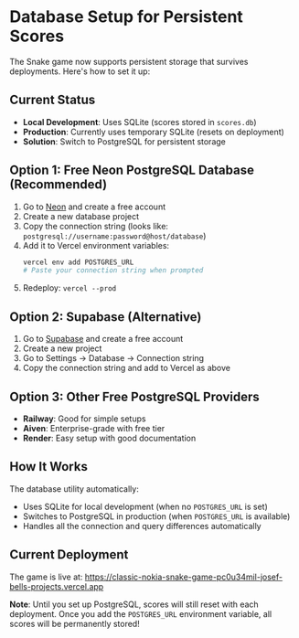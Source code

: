 # Database Setup for Persistent Scores

The Snake game now supports persistent storage that survives deployments. Here's how to set it up:

## Current Status
- **Local Development**: Uses SQLite (scores stored in `scores.db`)
- **Production**: Currently uses temporary SQLite (resets on deployment)
- **Solution**: Switch to PostgreSQL for persistent storage

## Option 1: Free Neon PostgreSQL Database (Recommended)

1. Go to [Neon](https://neon.com) and create a free account
2. Create a new database project
3. Copy the connection string (looks like: `postgresql://username:password@host/database`)
4. Add it to Vercel environment variables:
   ```bash
   vercel env add POSTGRES_URL
   # Paste your connection string when prompted
   ```
5. Redeploy: `vercel --prod`

## Option 2: Supabase (Alternative)

1. Go to [Supabase](https://supabase.com) and create a free account
2. Create a new project
3. Go to Settings → Database → Connection string
4. Copy the connection string and add to Vercel as above

## Option 3: Other Free PostgreSQL Providers

- **Railway**: Good for simple setups
- **Aiven**: Enterprise-grade with free tier
- **Render**: Easy setup with good documentation

## How It Works

The database utility automatically:
- Uses SQLite for local development (when no `POSTGRES_URL` is set)
- Switches to PostgreSQL in production (when `POSTGRES_URL` is available)
- Handles all the connection and query differences automatically

## Current Deployment

The game is live at: https://classic-nokia-snake-game-pc0u34mil-josef-bells-projects.vercel.app

**Note**: Until you set up PostgreSQL, scores will still reset with each deployment. Once you add the `POSTGRES_URL` environment variable, all scores will be permanently stored!